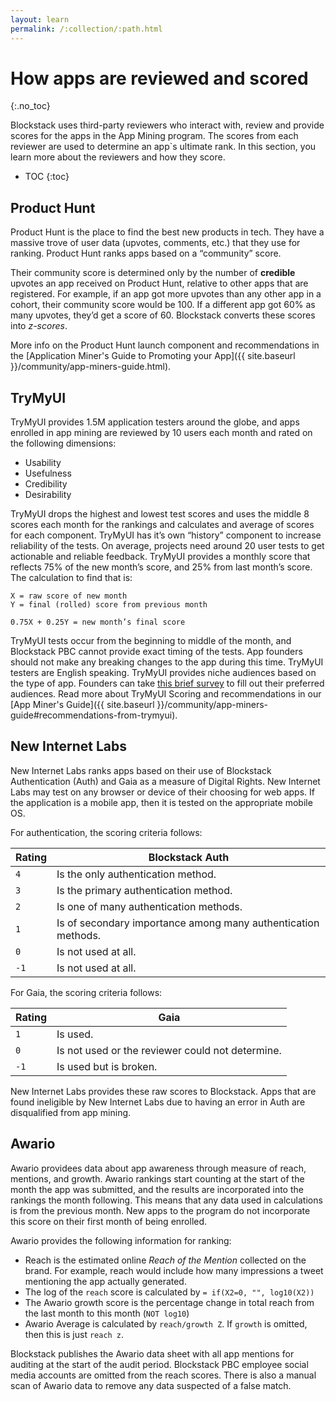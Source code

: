 ```yaml
---
layout: learn
permalink: /:collection/:path.html
---
```

# How apps are reviewed and scored
{:.no_toc}

Blockstack uses third-party reviewers who interact with, review and provide scores for the apps in the App Mining program. The scores from each reviewer are used to determine an app`s ultimate rank. In this section, you learn more about the reviewers and how they score.

* TOC
{:toc}

## Product Hunt

Product Hunt is the place to find the best new products in tech. They have a massive trove of user data (upvotes, comments, etc.) that they use for ranking. Product Hunt ranks apps based on a “community” score.

Their community score is determined only by the number of **credible** upvotes an app received on Product Hunt, relative to other apps that are registered. For example, if an app got more upvotes than any other app in a cohort, their community score would be 100. If a different app got 60% as many upvotes, they’d get a score of 60. Blockstack converts these scores into *z-scores*.

More info on the Product Hunt launch component and recommendations in the [Application Miner's Guide to Promoting your App]({{ site.baseurl }}/community/app-miners-guide.html).  

## TryMyUI

TryMyUI provides 1.5M application testers around the globe, and apps enrolled in app mining are reviewed by 10 users each month and rated on the following dimensions:

* Usability
* Usefulness
* Credibility
* Desirability

TryMyUI drops the highest and lowest test scores and uses the middle 8 scores each month for the rankings and calculates and average of scores for each component. TryMyUI has it’s own “history” component to increase reliability of the tests. On average, projects need around 20 user tests to get actionable and reliable feedback. TryMyUI provides a monthly score that reflects 75% of the new month’s score, and 25% from last month’s score. The calculation to find that is: 

```
X = raw score of new month
Y = final (rolled) score from previous month

0.75X + 0.25Y = new month’s final score
```

TryMyUI tests occur from the beginning to middle of the month, and Blockstack PBC cannot provide exact timing of the tests. App founders should not make any breaking changes to the app during this time. TryMyUI testers are English speaking. TryMyUI provides niche audiences based on the type of app.  Founders can take <a href="https://docs.google.com/forms/d/1y_1i5eTYpUQ0119cUieFaj4B9CPfmJilz9zIM5fGjgU/viewform?edit_requested=true" target="_blank">this brief survey</a> to fill out their preferred audiences.  Read more about TryMyUI Scoring and recommendations in our [App Miner's Guide]({{ site.baseurl }}/community/app-miners-guide#recommendations-from-trymyui). 

## New Internet Labs 

New Internet Labs ranks apps based on their use of Blockstack Authentication (Auth) and Gaia as a measure of Digital Rights. New Internet Labs may test on any browser or device of their choosing for web apps. If the application is a mobile app, then it is tested on the appropriate mobile OS. 

For authentication, the scoring criteria follows: 

| Rating | Blockstack Auth|
|---|---|
| `4` | Is the only authentication method.|
| `3` |  Is the primary authentication method.|
| `2` | Is one of many authentication methods. |
| `1` | Is of secondary importance among many authentication methods.|
| `0` |  Is not used at all.|
| `-1` |  Is not used at all.|


For Gaia, the scoring criteria follows: 

| Rating | Gaia|
|---|---|
| `1` | Is used. |
| `0` | Is not used or the reviewer could not determine.|
| `-1` | Is used but is broken. |

New Internet Labs provides these raw scores to Blockstack. Apps that are found ineligible by New Internet Labs due to having an error in Auth are disqualified from app mining.  

## Awario 

Awario providees data about app awareness through measure of reach, mentions, and growth. Awario rankings start counting at the start of the month the app was submitted, and the results are incorporated into the rankings the month following. This means that any data used in calculations is from the previous month. New apps to the program do not incorporate this score on their first month of being enrolled. 

Awario provides the following information for ranking: 


- Reach is the estimated online *Reach of the Mention* collected on the brand. For example, reach would include how many impressions a tweet mentioning the app actually generated. 
- The log of the `reach` score is calculated by `= if(X2=0, "", log10(X2))`
- The Awario growth score is the percentage change in total reach from the last month to this month (`NOT log10`)
- Awario Average is calculated by `reach/growth Z`. If `growth` is omitted, then this is just `reach z`.

Blockstack publishes the Awario data sheet with all app mentions for auditing at the start of the audit period. Blockstack PBC employee social media accounts are omitted from the reach scores. There is also a manual scan of Awario data to remove any data suspected of a false match.

